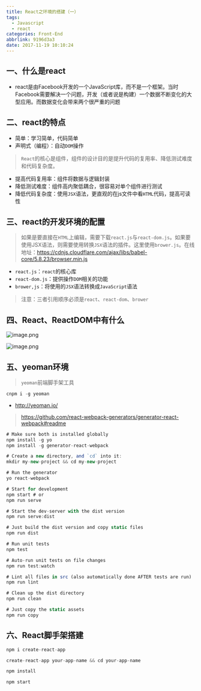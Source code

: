 ```yaml
---
title: React之环境的搭建（一）
tags:
  - Javascript
  - react
categories: Front-End
abbrlink: 9196d3a3
date: 2017-11-19 10:10:24
---
```


一、什么是react
---

- react是由Facebook开发的一个JavaScript库，而不是一个框架。当时Facebook需要解决一个问题，开发（或者说是构建）一个数据不断变化的大型应用。而数据变化会带来两个很严重的问题

二、react的特点
---

- 简单：学习简单，代码简单
- 声明式（编程）：自动`DOM`操作

> `React`的核心是组件，组件的设计目的是提升代码的复用率、降低测试难度和代码复杂度。

- 提高代码复用率：组件将数据与逻辑封装
- 降低测试难度：组件高内聚低耦合，很容易对单个组件进行测试
- 降低代码复杂度：使用`JSX`语法，更直观的在js文件中看`HTML`代码，提高可读性
	
三、react的开发环境的配置
---

> 如果是要直接在`HTML`上编辑，需要下载`react.js`与`react-dom.js`。如果要使用JSX语法，则需要使用转换`JSX`语法的插件。这里使用`brower.js`。在线地址：https://cdnjs.cloudflare.com/ajax/libs/babel-core/5.8.23/browser.min.js

- `react.js`：`react`的核心库
- `react-dom.js`：提供操作`DOM`相关的功能
- `brower,js`：将使用的`JSX`语法转换成`JavaScript`语法

> 注意：三者引用顺序必须是`react`、`react-dom`、`brower`

四、React、ReactDOM中有什么
---

![image.png](http://upload-images.jianshu.io/upload_images/1480597-57b13a4de85f4636.png?imageMogr2/auto-orient/strip%7CimageView2/2/w/1240)


![image.png](http://upload-images.jianshu.io/upload_images/1480597-5139d73619a38b77.png?imageMogr2/auto-orient/strip%7CimageView2/2/w/1240)


五、yeoman环境
---

> `yeoman`前端脚手架工具

```js
cnpm i -g yeoman
```

- http://yeoman.io/

> https://github.com/react-webpack-generators/generator-react-webpack#readme
```js
# Make sure both is installed globally
npm install -g yo
npm install -g generator-react-webpack

# Create a new directory, and `cd` into it:
mkdir my-new-project && cd my-new-project

# Run the generator
yo react-webpack
```

```js
# Start for development
npm start # or
npm run serve

# Start the dev-server with the dist version
npm run serve:dist

# Just build the dist version and copy static files
npm run dist

# Run unit tests
npm test

# Auto-run unit tests on file changes
npm run test:watch

# Lint all files in src (also automatically done AFTER tests are run)
npm run lint

# Clean up the dist directory
npm run clean

# Just copy the static assets
npm run copy
```

六、React脚手架搭建
---

```js
npm i create-react-app

create-react-app your-app-name && cd your-app-name

npm install 

npm start
```
